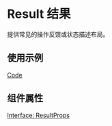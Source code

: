 # Result 结果

提供常见的操作反馈或状态描述布局。

## 使用示例

[Code](./demo/index.tsx)

## 组件属性

[Interface: ResultProps](./Result.tsx)
